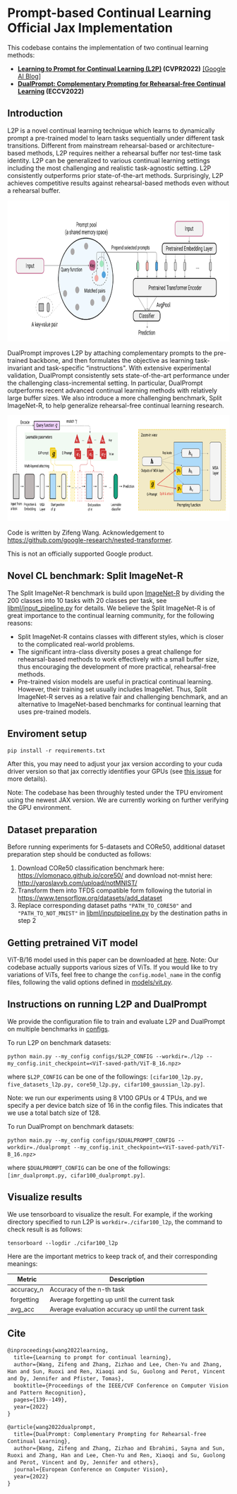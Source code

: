 # Prompt-based Continual Learning Official Jax Implementation

This codebase contains the implementation of two continual learning methods: 

- **[Learning to Prompt for Continual Learning (L2P)](https://arxiv.org/pdf/2112.08654.pdf) (CVPR2022)** [[Google AI Blog]](https://ai.googleblog.com/2022/04/learning-to-prompt-for-continual.html)
- **[DualPrompt: Complementary Prompting for Rehearsal-free Continual Learning](https://arxiv.org/pdf/2204.04799.pdf) (ECCV2022)**

## Introduction
L2P is a novel continual learning technique which learns to dynamically prompt a pre-trained model to learn tasks sequentially under different task transitions. Different from mainstream rehearsal-based or architecture-based methods, L2P requires neither a rehearsal buffer nor test-time task identity. L2P can be generalized to various continual learning settings including the most challenging and realistic task-agnostic setting. L2P consistently outperforms prior state-of-the-art methods. Surprisingly, L2P achieves competitive results against rehearsal-based methods even without a rehearsal buffer.
<p align="center">
<img src="./l2p_illustration.png" width="850" height="320">
</p>
DualPrompt improves L2P by attaching complementary prompts to the pre-trained backbone, and then formulates the objective as learning task-invariant and task-specific “instructions". With extensive experimental validation, DualPrompt consistently sets state-of-the-art performance under the challenging class-incremental setting. In particular, DualPrompt outperforms recent advanced continual learning methods with relatively large buffer sizes. We also introduce a more challenging benchmark, Split ImageNet-R, to help generalize rehearsal-free continual learning research.
<p align="center">
<img src="./dualprompt_illustration.png" width="850" height="240">
</p>


Code is written by Zifeng Wang. Acknowledgement to https://github.com/google-research/nested-transformer.

This is not an officially supported Google product.

## Novel CL benchmark: Split ImageNet-R
The Split ImageNet-R benchmark is build upon [ImageNet-R](https://www.tensorflow.org/datasets/catalog/imagenet_r) by dividing the 200 classes into 10 tasks with 20 classes per task, see [libml/input_pipeline.py](libml/inputpipeline.py) for details. We believe the Split ImageNet-R is of great importance to the continual learning community, for the following reasons:

- Split ImageNet-R contains classes with different styles, which is closer to the complicated real-world problems.
- The significant intra-class diversity poses a great challenge for rehearsal-based methods to work effectively with a small buffer size, thus encouraging the development of more practical, rehearsal-free methods.
- Pre-trained vision models are useful in practical continual learning. However, their training set usually includes ImageNet. Thus, Split ImageNet-R serves as a relative fair and challenging benchmark, and an alternative to ImageNet-based benchmarks for continual learning that uses pre-trained models.

## Enviroment setup
```
pip install -r requirements.txt
```
After this, you may need to adjust your jax version according to your cuda driver version so that jax correctly identifies your GPUs (see [this issue](https://github.com/google/jax/issues/5231) for more details).

Note: The codebase has been throughly tested under the TPU enviroment using the newest JAX version. We are currently working on further verifying the GPU environment.

## Dataset preparation
Before running experiments for 5-datasets and CORe50, additional dataset preparation step should be conducted as follows:

1. Download CORe50 classification benchmark here: https://vlomonaco.github.io/core50/ and download not-mnist here: http://yaroslavvb.com/upload/notMNIST/
2. Transform them into TFDS compatible form following the tutorial in https://www.tensorflow.org/datasets/add_dataset
3. Replace corresponding dataset paths `"PATH_TO_CORE50"` and `"PATH_TO_NOT_MNIST"` in [libml/inputpipeline.py](libml/input_pipeline.py) by the destination paths in step 2


## Getting pretrained ViT model
ViT-B/16 model used in this paper can be downloaded at [here](https://storage.googleapis.com/vit_models/imagenet21k/ViT-B_16.npz).
Note: Our codebase actually supports various sizes of ViTs. If you would like to try variations of ViTs, feel free to change the `config.model_name` in the config files, following the valid options defined in [models/vit.py](models/vit.py).


## Instructions on running L2P and DualPrompt
We provide the configuration file to train and evaluate L2P and DualPrompt on multiple benchmarks in [configs](configs/).


To run L2P on benchmark datasets:

```
python main.py --my_config configs/$L2P_CONFIG --workdir=./l2p --my_config.init_checkpoint=<ViT-saved-path/ViT-B_16.npz>
```
where `$L2P_CONFIG` can be one of the followings: `[cifar100_l2p.py, five_datasets_l2p.py, core50_l2p.py, cifar100_gaussian_l2p.py]`.

Note: we run our experiments using 8 V100 GPUs or 4 TPUs, and we specify a per device batch size of 16 in the config files. This indicates that we use a total batch size of 128.


To run DualPrompt on benchmark datasets:

```
python main.py --my_config configs/$DUALPROMPT_CONFIG --workdir=./dualprompt --my_config.init_checkpoint=<ViT-saved-path/ViT-B_16.npz>
```
where `$DUALPROMPT_CONFIG` can be one of the followings: `[imr_dualprompt.py, cifar100_dualprompt.py]`.




## Visualize results
We use tensorboard to visualize the result. For example, if the working directory specified to run L2P is `workdir=./cifar100_l2p`, the command to check result is as follows:

```
tensorboard --logdir ./cifar100_l2p
```
Here are the important metrics to keep track of, and their corresponding meanings:

| Metric    | Description |
| ----------- | ----------- |
| accuracy_n      | Accuracy of the n-th task       |
| forgetting   | Average forgetting up until the current task       |
| avg_acc  | Average evaluation accuracy up until the current task      |



## Cite
```
@inproceedings{wang2022learning,
  title={Learning to prompt for continual learning},
  author={Wang, Zifeng and Zhang, Zizhao and Lee, Chen-Yu and Zhang, Han and Sun, Ruoxi and Ren, Xiaoqi and Su, Guolong and Perot, Vincent and Dy, Jennifer and Pfister, Tomas},
  booktitle={Proceedings of the IEEE/CVF Conference on Computer Vision and Pattern Recognition},
  pages={139--149},
  year={2022}
}
```

```
@article{wang2022dualprompt,
  title={DualPrompt: Complementary Prompting for Rehearsal-free Continual Learning},
  author={Wang, Zifeng and Zhang, Zizhao and Ebrahimi, Sayna and Sun, Ruoxi and Zhang, Han and Lee, Chen-Yu and Ren, Xiaoqi and Su, Guolong and Perot, Vincent and Dy, Jennifer and others},
  journal={European Conference on Computer Vision},
  year={2022}
}
```
